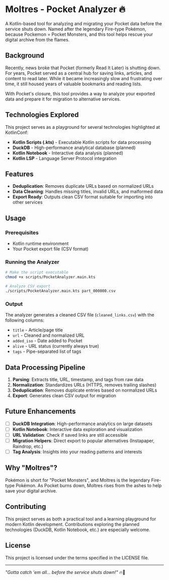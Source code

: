 # Moltres - Pocket Analyzer 🔥

A Kotlin-based tool for analyzing and migrating your Pocket data before the service shuts down. Named after the legendary Fire-type Pokémon, because Pockemon = Pocket Monsters, and this tool helps rescue your digital archive from the flames.

## Background

Recently, news broke that Pocket (formerly Read It Later) is shutting down. For years, Pocket served as a central hub for saving links, articles, and content to read later. While it became increasingly slow and frustrating over time, it still housed years of valuable bookmarks and reading lists.

With Pocket's closure, this tool provides a way to analyze your exported data and prepare it for migration to alternative services.

## Technologies Explored

This project serves as a playground for several technologies highlighted at KotlinConf:

- **Kotlin Scripts (.kts)** - Executable Kotlin scripts for data processing
- **DuckDB** - High-performance analytical database (planned)
- **Kotlin Notebook** - Interactive data analysis (planned)
- **Kotlin LSP** - Language Server Protocol integration

## Features

- **Deduplication**: Removes duplicate URLs based on normalized URLs
- **Data Cleaning**: Handles missing titles, invalid URLs, and malformed data
- **Export Ready**: Outputs clean CSV format suitable for importing into other services

## Usage

### Prerequisites

- Kotlin runtime environment
- Your Pocket export file (CSV format)

### Running the Analyzer

```bash
# Make the script executable
chmod +x scripts/PocketAnalyzer.main.kts

# Analyze CSV export  
./scripts/PocketAnalyzer.main.kts part_000000.csv
```

### Output

The analyzer generates a cleaned CSV file (`cleaned_links.csv`) with the following columns:
- `title` - Article/page title
- `url` - Cleaned and normalized URL
- `added_iso` - Date added to Pocket
- `alive` - URL status (currently always true)
- `tags` - Pipe-separated list of tags

## Data Processing Pipeline

1. **Parsing**: Extracts title, URL, timestamp, and tags from raw data
2. **Normalization**: Standardizes URLs (HTTPS, removes trailing slashes)
3. **Deduplication**: Removes duplicate entries based on normalized URLs
4. **Export**: Generates clean CSV output for migration

## Future Enhancements
- [ ] **DuckDB Integration**: High-performance analytics on large datasets
- [ ] **Kotlin Notebook**: Interactive data exploration and visualization
- [ ] **URL Validation**: Check if saved links are still accessible
- [ ] **Migration Helpers**: Direct export to popular alternatives (Instapaper, Raindrop, etc.)
- [ ] **Tag Analysis**: Insights into your reading patterns and interests

## Why "Moltres"?

Pokémon is short for "Pocket Monsters", and Moltres is the legendary Fire-type Pokémon. As Pocket burns down, Moltres rises from the ashes to help save your digital archive.

## Contributing

This project serves as both a practical tool and a learning playground for modern Kotlin development. Contributions exploring the planned technologies (DuckDB, Kotlin Notebook, etc.) are especially welcome.

## License

This project is licensed under the terms specified in the LICENSE file.

---

*"Gotta catch 'em all... before the service shuts down!"* 🔥📱
